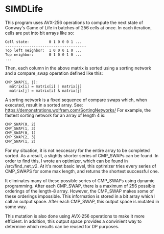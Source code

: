 # SIMDLife

This program uses AVX-256 operations to compute the next state of Conway's Game of Life in batches of 256 cells at once. 
In each iteration, cells are put into bit arrays like so:

```
Cell state:         0 1 0 0 0 1 ...
-------------------------------------
Top left neighbor:  1 0 0 0 1 0 ...
Top neighbor:       0 1 0 0 1 0 ...
...
```

Then, each column in the above matrix is sorted using a sorting network and a compare_swap operation defined like this:
```
CMP_SWAP(i, j):
  matrix[i] = matrix[i] | matrix[j]
  matrix[j] = matrix[i] & matrix[j]
```
  
A sorting network is a fixed sequence of compare swaps which, when executed, result in a sorted array. See: https://demonstrations.wolfram.com/SortingNetworks/
For example, the fastest sorting network for an array of length 4 is:
```
CMP_SWAP(0, 2)
CMP_SWAP(1, 3)
CMP_SWAP(0, 1)
CMP_SWAP(2, 3)
CMP_SWAP(1, 2)
```

For my situation, it is not neccesary for the entire array to be completed sorted. As a result, a slightly shorter series of CMP_SWAPs can be found.
In order to find this, I wrote an optimizer, which can be found in /src/find_net_v2. At it's most basic level, this optimizer tries every series of CMP_SWAPS for some max length, and returns the shortest successful one.

It eliminates many of these possible series of CMP_SWAPs using dynamic programming. After each CMP_SWAP, there is a maximum of 256 possible orderings of the length-8 array.
However, the CMP_SWAP makes some of these orderings impossible. This information is stored in a bit array which I call an output space. After each CMP_SWAP, this output space is mutated in some way.

This mutation is also done using AVX-256 operations to make it more efficient. In addition, this output space provides a convinient way to determine which results can be reused for DP purposes.